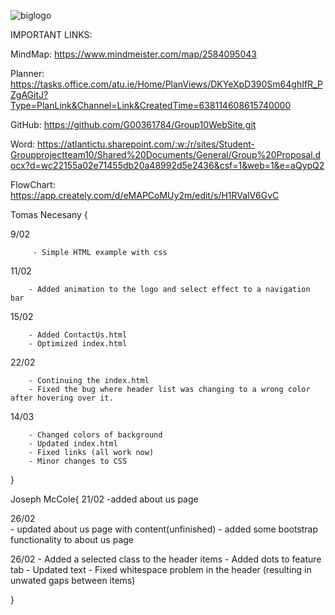 ![biglogo](https://user-images.githubusercontent.com/79973298/221364707-8383d99c-37db-413e-9c4f-34077528db94.png)


IMPORTANT LINKS:

MindMap: https://www.mindmeister.com/map/2584095043

Planner: https://tasks.office.com/atu.ie/Home/PlanViews/DKYeXpD390Sm64ghIfR_PZgAGitJ?Type=PlanLink&Channel=Link&CreatedTime=638114608615740000

GitHub: https://github.com/G00361784/Group10WebSite.git

Word: https://atlantictu.sharepoint.com/:w:/r/sites/Student-Groupprojectteam10/Shared%20Documents/General/Group%20Proposal.docx?d=wc22155a02e71455db20a48992d5e2436&csf=1&web=1&e=aQypQ2

FlowChart: https://app.creately.com/d/eMAPCoMUy2m/edit/s/H1RValV6GvC

Tomas Necesany {
  
  9/02 
  
         - Simple HTML example with css

  11/02 
  
        - Added animation to the logo and select effect to a navigation bar

  15/02 
  
        - Added ContactUs.html
        - Optimized index.html
        
  22/02
  
        - Continuing the index.html
        - Fixed the bug where header list was changing to a wrong color after hovering over it.
	
  14/03
  
        - Changed colors of background
        - Updated index.html
        - Fixed links (all work now)
        - Minor changes to CSS
}

Joseph McCole{
  21/02 
        -added about us page
		
  26/02  
		- updated about us page with content(unfinished)
		- added some bootstrap functionality to about us page 

  26/02 
            - Added a selected class to the header items
            - Added dots to feature tab
            - Updated text
            - Fixed whitespace problem in the header (resulting in unwated gaps between items)
            
}
